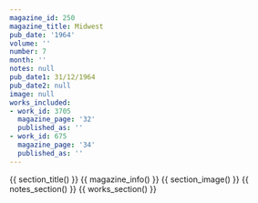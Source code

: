 ```yaml
---
magazine_id: 250
magazine_title: Midwest
pub_date: '1964'
volume: ''
number: 7
month: ''
notes: null
pub_date1: 31/12/1964
pub_date2: null
image: null
works_included:
- work_id: 3705
  magazine_page: '32'
  published_as: ''
- work_id: 675
  magazine_page: '34'
  published_as: ''
---
```


{{ section_title() }}
{{ magazine_info() }}
{{ section_image() }}
{{ notes_section() }}
{{ works_section() }}
